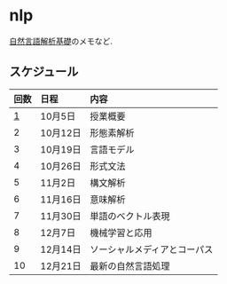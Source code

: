 # nlp

[自然言語解析基礎](https://kdb.tsukuba.ac.jp/syllabi/2020/GE21301/jpn/)のメモなど.

## スケジュール

|回数|日程|内容|
|:---|:---|:---|
|[1](memo01.md)|10月5日|授業概要|
|2|10月12日|形態素解析|
|3|10月19日|言語モデル|
|4|10月26日|形式文法|
|5|11月2日|構文解析|
|6|11月16日|意味解析|
|7|11月30日|単語のベクトル表現|
|8|12月7日|機械学習と応用|
|9|12月14日|ソーシャルメディアとコーパス|
|10|12月21日|最新の自然言語処理|

